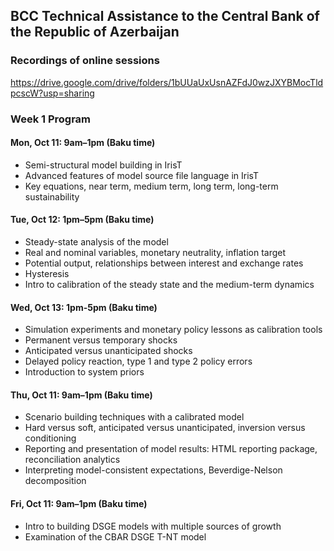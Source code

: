 ## BCC Technical Assistance to the Central Bank of the Republic of Azerbaijan

### Recordings of online sessions

https://drive.google.com/drive/folders/1bUUaUxUsnAZFdJ0wzJXYBMocTldpcscW?usp=sharing


### Week 1 Program

#### Mon, Oct 11: 9am–1pm (Baku time)

* Semi-structural model building in IrisT
* Advanced features of model source file language in IrisT
* Key equations, near term, medium term, long term, long-term sustainability


#### Tue, Oct 12: 1pm–5pm (Baku time)

* Steady-state analysis of the model
* Real and nominal variables, monetary neutrality, inflation target
* Potential output, relationships between interest and exchange rates
* Hysteresis 
* Intro to calibration of the steady state and the medium-term dynamics


#### Wed, Oct 13: 1pm-5pm (Baku time)

* Simulation experiments and monetary policy lessons as calibration tools
* Permanent versus temporary shocks
* Anticipated versus unanticipated shocks
* Delayed policy reaction, type 1 and type 2 policy errors
* Introduction to system priors


#### Thu, Oct 11: 9am–1pm (Baku time)

* Scenario building techniques with a calibrated model
* Hard versus soft, anticipated versus unanticipated, inversion versus conditioning
* Reporting and presentation of model results: HTML reporting package, reconciliation analytics
* Interpreting model-consistent expectations, Beverdige-Nelson decomposition


#### Fri, Oct 11: 9am–1pm (Baku time)

* Intro to building DSGE models with multiple sources of growth
* Examination of the CBAR DSGE T-NT model



